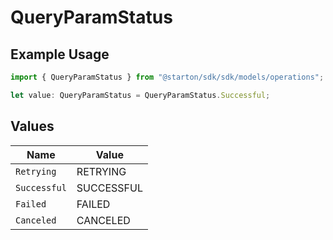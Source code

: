 # QueryParamStatus

## Example Usage

```typescript
import { QueryParamStatus } from "@starton/sdk/sdk/models/operations";

let value: QueryParamStatus = QueryParamStatus.Successful;
```

## Values

| Name         | Value        |
| ------------ | ------------ |
| `Retrying`   | RETRYING     |
| `Successful` | SUCCESSFUL   |
| `Failed`     | FAILED       |
| `Canceled`   | CANCELED     |